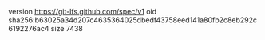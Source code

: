 version https://git-lfs.github.com/spec/v1
oid sha256:b63025a34d207c4635364025dbedf43758eed141a80fb2c8eb292c6192276ac4
size 7438
